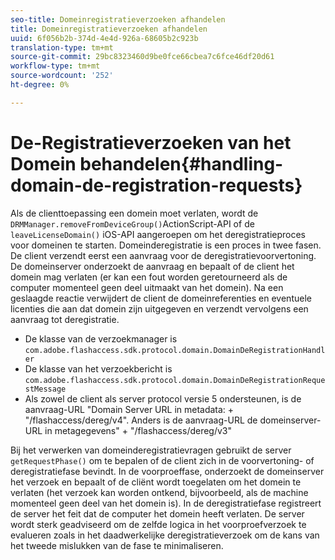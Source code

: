 ```yaml
---
seo-title: Domeinregistratieverzoeken afhandelen
title: Domeinregistratieverzoeken afhandelen
uuid: 6f056b2b-374d-4e4d-926a-68605b2c923b
translation-type: tm+mt
source-git-commit: 29bc8323460d9be0fce66cbea7c6fce46df20d61
workflow-type: tm+mt
source-wordcount: '252'
ht-degree: 0%

---
```



# De-Registratieverzoeken van het Domein behandelen{#handling-domain-de-registration-requests}

Als de clienttoepassing een domein moet verlaten, wordt de `DRMManager.removeFromDeviceGroup()`ActionScript-API of de `leaveLicenseDomain()` iOS-API aangeroepen om het deregistratieproces voor domeinen te starten. Domeinderegistratie is een proces in twee fasen. De client verzendt eerst een aanvraag voor de deregistratievoorvertoning. De domeinserver onderzoekt de aanvraag en bepaalt of de client het domein mag verlaten (er kan een fout worden geretourneerd als de computer momenteel geen deel uitmaakt van het domein). Na een geslaagde reactie verwijdert de client de domeinreferenties en eventuele licenties die aan dat domein zijn uitgegeven en verzendt vervolgens een aanvraag tot deregistratie.

* De klasse van de verzoekmanager is `com.adobe.flashaccess.sdk.protocol.domain.DomainDeRegistrationHandler`
* De klasse van het verzoekbericht is `com.adobe.flashaccess.sdk.protocol.domain.DomainDeRegistrationRequestMessage`
* Als zowel de client als server protocol versie 5 ondersteunen, is de aanvraag-URL &quot;Domain Server URL in metadata: + &quot;/flashaccess/dereg/v4&quot;. Anders is de aanvraag-URL de domeinserver-URL in metagegevens&quot; + &quot;/flashaccess/dereg/v3&quot;

Bij het verwerken van domeinderegistratievragen gebruikt de server `getRequestPhase()` om te bepalen of de client zich in de voorvertoning- of deregistratiefase bevindt. In de voorproeffase, onderzoekt de domeinserver het verzoek en bepaalt of de cliënt wordt toegelaten om het domein te verlaten (het verzoek kan worden ontkend, bijvoorbeeld, als de machine momenteel geen deel van het domein is). In de deregistratiefase registreert de server het feit dat de computer het domein heeft verlaten. De server wordt sterk geadviseerd om de zelfde logica in het voorproefverzoek te evalueren zoals in het daadwerkelijke deregistratieverzoek om de kans van het tweede mislukken van de fase te minimaliseren.
